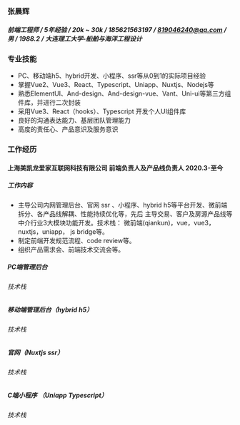 ### 张晨辉

##### 前端工程师 / 5年经验 / 20k ~ 30k / 185621563197 / 819046240@qq.com / 男 / 1988.2 / 大连理工大学-船舶与海洋工程设计 

### 专业技能
* PC、移动端h5、hybrid开发、小程序、ssr等从0到1的实际项目经验
* 掌握Vue2、Vue3、React、Typescript、Uniapp、Nuxtjs、Nodejs等
* 熟悉ElementUI、And-design、And-design-vue、Vant、Uni-ui等第三方组件库，并进行二次封装
* 采用Vue3、React（hooks）、Typescript 开发个人UI组件库
* 良好的沟通表达能力、基层团队管理能力
* 高度的责任心、产品意识及服务意识

### 工作经历

#### 上海美凯龙爱家互联网科技有限公司 前端负责人及产品线负责人 2020.3-至今
##### 工作内容 
* 主导公司内网管理后台、官网 ssr 、小程序、hybrid h5等平台开发、微前端拆分、各产品线解耦、性能持续优化等，先后
主导交易、客户及房源产品线等中介行业3大模块功能开发。技术栈： 微前端(qiankun)，vue，vue3，nuxtjs，uniapp， js bridge等。
* 制定前端开发规范流程、code review等。
* 组织产品需求会、前端技术交流会等。

##### PC端管理后台
###### 技术栈

##### 移动端管理后台（hybrid h5）
###### 技术栈

##### 官网（Nuxtjs ssr）
###### 技术栈

##### C端小程序 （Uniapp Typescript）
###### 技术栈
